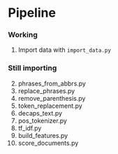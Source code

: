 # Pipeline

### Working

1. Import data with `import_data.py`

### Still importing

2. phrases_from_abbrs.py
3. replace_phrases.py
4. remove_parenthesis.py
5. token_replacement.py
6. decaps_text.py
7. pos_tokenizer.py
8. tf_idf.py
9. build_features.py
10. score_documents.py

